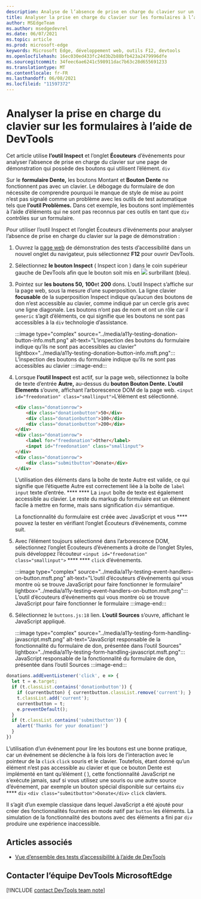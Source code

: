 ```yaml
---
description: Analyse de l’absence de prise en charge du clavier sur un formulaire qui utilise l’élément div avec l’outil Inspect et l’onglet Écouteurs d’événements.
title: Analyser la prise en charge du clavier sur les formulaires à l’aide de DevTools
author: MSEdgeTeam
ms.author: msedgedevrel
ms.date: 06/07/2021
ms.topic: article
ms.prod: microsoft-edge
keywords: Microsoft Edge, développement web, outils F12, devtools
ms.openlocfilehash: 16ec030ed433fc24d3b2b88bfb423a2479996dfe
ms.sourcegitcommit: 34feec6ae6241c598911dac7b63c28d655691233
ms.translationtype: MT
ms.contentlocale: fr-FR
ms.lasthandoff: 06/08/2021
ms.locfileid: "11597372"
---
```

# <a name="analyze-keyboard-support-on-forms-using-the-devtools"></a>Analyser la prise en charge du clavier sur les formulaires à l’aide de DevTools

Cet article utilise **l’outil Inspect** et l’onglet **Écouteurs** d’événements pour analyser l’absence de prise en charge du clavier sur une page de démonstration qui possède des boutons qui utilisent l’élément. `div`

Sur le **formulaire Dente,** les boutons Montant et **Bouton Dente** ne fonctionnent pas avec un clavier.  Le débogage du formulaire de don nécessite de comprendre pourquoi le manque de style de mise au point n’est pas signalé comme un problème avec les outils de test automatique tels que **l’outil Problèmes.**  Dans cet exemple, les boutons sont implémentés à l’aide d’éléments qui ne sont pas reconnus par ces outils en tant que `div` contrôles sur un formulaire.

Pour utiliser l’outil Inspect et l’onglet Écouteurs d’événements pour analyser l’absence de prise en charge du clavier sur la page de démonstration :

<!-- 1. Inspect tool: Accessibility section: keyboard-focusable row -->

1.  Ouvrez la [page web][DevToolsA11yErrorsDemopage] de démonstration des tests d’accessibilité dans un nouvel onglet du navigateur, puis sélectionnez **F12** pour ouvrir DevTools.
    
1.  Sélectionnez **le bouton Inspect** \( Inspect icon \) dans le coin supérieur gauche de DevTools afin que le bouton soit mis en ![ ](../media/inspect-icon.msft.png) surbrillant (bleu).

1.  Pointez sur **les boutons 50,** **100**et **200** dons.  L’outil Inspect s’affiche sur la page web, sous la mesure d’une superposition.  La ligne clavier **focusable** de la superposition Inspect indique qu’aucun des boutons de don n’est accessible au clavier, comme indiqué par un cercle gris avec une ligne diagonale.  Les boutons n’ont pas de nom et ont un rôle car il `generic` s’agit d’éléments, ce qui signifie que les boutons ne sont pas accessibles à la `div` technologie d’assistance.

    :::image type="complex" source="../media/a11y-testing-donation-button-info.msft.png" alt-text="L’inspection des boutons du formulaire indique qu’ils ne sont pas accessibles au clavier" lightbox="../media/a11y-testing-donation-button-info.msft.png":::
        L’inspection des boutons du formulaire indique qu’ils ne sont pas accessibles au clavier
    :::image-end:::
    
1.  Lorsque **l’outil Inspect** est actif, sur la page web, sélectionnez la boîte de texte d’entrée **Autre,** au-dessus du **bouton Bouton Dente.**  **L’outil Elements** s’ouvre, affichant l’arborescence DOM de la page web.  `<input id="freedonation" class="smallinput">`L’élément est sélectionné.

    ```html
    <div class="donationrow">
        <div class="donationbutton">50</div>
        <div class="donationbutton">100</div>
        <div class="donationbutton">200</div>
    </div>
    <div class="donationrow">
        <label for="freedonation">Other</label>
        <input id="freedonation" class="smallinput">
    </div>
    <div class="donationrow">
        <div class="submitbutton">Donate</div>
    </div>
    ```

    L’utilisation des éléments dans la boîte de texte Autre est valide, ce qui signifie que l’étiquette Autre est correctement liée à la boîte de `label` `input` texte d’entrée. **** ****  La `input` boîte de texte est également accessible au clavier.  Le reste du markup du formulaire est un élément facile à mettre en forme, mais sans signification `div` sémantique.

    <!-- 2. Elements tool: Event Listeners tab -->

    La fonctionnalité du formulaire est créée avec JavaScript et vous **** pouvez la tester en vérifiant l’onglet Écouteurs d’événements, comme suit.

1.  Avec l’élément toujours sélectionné dans l’arborescence DOM, sélectionnez l’onglet Écouteurs d’événements à droite de l’onglet Styles, puis développez l’écouteur `<input id="freedonation" class="smallinput">` **** **** `click` d’événements.

    :::image type="complex" source="../media/a11y-testing-event-handlers-on-button.msft.png" alt-text="L’outil d’écouteurs d’événements qui vous montre où se trouve JavaScript pour faire fonctionner le formulaire" lightbox="../media/a11y-testing-event-handlers-on-button.msft.png":::
        L’outil d’écouteurs d’événements qui vous montre où se trouve JavaScript pour faire fonctionner le formulaire
    :::image-end:::

1.  Sélectionnez le `buttons.js:18` lien.  **L’outil Sources** s’ouvre, affichant le JavaScript appliqué.

    :::image type="complex" source="../media/a11y-testing-form-handling-javascript.msft.png" alt-text="JavaScript responsable de la fonctionnalité du formulaire de don, présentée dans l’outil Sources" lightbox="../media/a11y-testing-form-handling-javascript.msft.png":::
        JavaScript responsable de la fonctionnalité du formulaire de don, présentée dans l’outil Sources
    :::image-end:::

```javascript
donations.addEventListener('click', e => {
  let t = e.target;
  if (t.classList.contains('donationbutton')) {
    if (currentbutton) { currentbutton.classList.remove('current'); }
    t.classList.add('current');
    currentbutton = t;
    e.preventDefault();
  }
  if (t.classList.contains('submitbutton')) {
    alert('Thanks for your donation!')
  } 
})
```

L’utilisation d’un événement pour lire les boutons est une bonne pratique, car un événement se déclenche à la fois lors de l’interaction avec le pointeur de la `click` `click` souris et le clavier.  Toutefois, étant donné qu’un élément n’est pas accessible au clavier et que ce bouton Dente est implémenté en tant qu’élément ( ), cette fonctionnalité JavaScript ne s’exécute jamais, sauf si vous utilisez une souris ou une autre source d’événement, par exemple un bouton spécial disponible sur certains `div` **** `div` `<div class="submitbutton">Donate</div>` `click` claviers.

Il s’agit d’un exemple classique dans lequel JavaScript a été ajouté pour créer des fonctionnalités fournies en mode natif par `button` les éléments.  La simulation de la fonctionnalité des boutons avec des éléments a fini par `div` produire une expérience inaccessible.


## <a name="see-also"></a>Articles associés

*  [Vue d’ensemble des tests d’accessibilité à l’aide de DevTools](accessibility-testing-in-devtools.md)


## <a name="getting-in-touch-with-the-microsoft-edge-devtools-team"></a>Contacter l’équipe DevTools MicrosoftEdge  

[!INCLUDE [contact DevTools team note](../includes/contact-devtools-team-note.md)]  


<!-- links -->
[DevToolsA11yErrorsDemopage]: https://microsoftedge.github.io/DevToolsSamples/a11y-testing/page-with-errors.html "Page web de démonstration de test d’accessibilité | GitHub"
